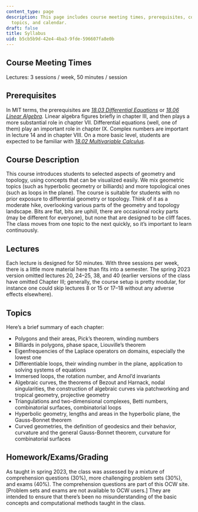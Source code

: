 ```yaml
---
content_type: page
description: This page includes course meeting times, prerequisites, course description,
  topics, and calendar.
draft: false
title: Syllabus
uid: b5cb5b9d-42e4-4ba3-9fde-596607fa8e0b
---
```

## Course Meeting Times

Lectures: 3 sessions / week, 50 minutes / session

## Prerequisites

In MIT terms, the prerequisites are [*18.03 Differential Equations*](https://ocw.mit.edu/courses/18-03sc-differential-equations-fall-2011/) or [*18.06 Linear Algebra*](https://ocw.mit.edu/courses/18-06sc-linear-algebra-fall-2011/)*.* Linear algebra figures briefly in chapter III, and then plays a more substantial role in chapter VII. Differential equations (well, one of them) play an important role in chapter IX. Complex numbers are important in lecture 14 and in chapter VIII. On a more basic level, students are expected to be familiar with [*18.02 Multivariable Calculus*](https://ocw.mit.edu/courses/18-02sc-multivariable-calculus-fall-2010/).

## Course Description

This course introduces students to selected aspects of geometry and topology, using concepts that can be visualized easily. We mix geometric topics (such as hyperbolic geometry or billiards) and more topological ones (such as loops in the plane). The course is suitable for students with no prior exposure to differential geometry or topology. Think of it as a moderate hike, overlooking various parts of the geometry and topology landscape. Bits are flat, bits are uphill, there are occasional rocky parts (may be different for everyone), but none that are designed to be cliff faces. The class moves from one topic to the next quickly, so it’s important to learn continuously.

## Lectures

Each lecture is designed for 50 minutes. With three sessions per week, there is a little more material here than fits into a semester. The spring 2023 version omitted lectures 20, 24–25, 38, and 40 (earlier versions of the class have omitted Chapter III; generally, the course setup is pretty modular, for instance one could skip lectures 8 or 15 or 17–18 without any adverse effects elsewhere).

## Topics

Here’s a brief summary of each chapter:

- Polygons and their areas, Pick’s theorem, winding numbers
- Billiards in polygons, phase space, Liouville’s theorem
- Eigenfrequencies of the Laplace operators on domains, especially the lowest one
- Differentiable loops, their winding number in the plane, application to solving systems of equations
- Immersed loops, the rotation number, and Arnol’d invariants
- Algebraic curves, the theorems of Bezout and Harnack, nodal singularities, the construction of algebraic curves via patchworking and tropical geometry, projective geometry
- Triangulations and two-dimensional complexes, Betti numbers, combinatorial surfaces, combinatorial loops
- Hyperbolic geometry, lengths and areas in the hyperbolic plane, the Gauss-Bonnet theorem
- Curved geometries, the definition of geodesics and their behavior, curvature and the general Gauss-Bonnet theorem, curvature for combinatorial surfaces

## Homework/Exams/Grading

As taught in spring 2023, the class was assessed by a mixture of comprehension questions (30%), more challenging problem sets (30%), and exams (40%). The comprehension questions are part of this OCW site. \[Problem sets and exams are not available to OCW users.\] They are intended to ensure that there’s been no misunderstanding of the basic concepts and computational methods taught in the class.